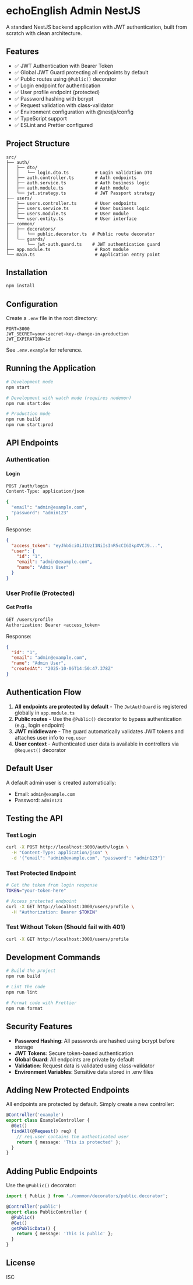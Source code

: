 # echoEnglish Admin NestJS

A standard NestJS backend application with JWT authentication, built from scratch with clean architecture.

## Features

- ✅ JWT Authentication with Bearer Token
- ✅ Global JWT Guard protecting all endpoints by default
- ✅ Public routes using `@Public()` decorator
- ✅ Login endpoint for authentication
- ✅ User profile endpoint (protected)
- ✅ Password hashing with bcrypt
- ✅ Request validation with class-validator
- ✅ Environment configuration with @nestjs/config
- ✅ TypeScript support
- ✅ ESLint and Prettier configured

## Project Structure

```
src/
├── auth/
│   ├── dto/
│   │   └── login.dto.ts          # Login validation DTO
│   ├── auth.controller.ts        # Auth endpoints
│   ├── auth.service.ts           # Auth business logic
│   ├── auth.module.ts            # Auth module
│   └── jwt.strategy.ts           # JWT Passport strategy
├── users/
│   ├── users.controller.ts       # User endpoints
│   ├── users.service.ts          # User business logic
│   ├── users.module.ts           # User module
│   └── user.entity.ts            # User interface
├── common/
│   ├── decorators/
│   │   └── public.decorator.ts  # Public route decorator
│   └── guards/
│       └── jwt-auth.guard.ts    # JWT authentication guard
├── app.module.ts                 # Root module
└── main.ts                       # Application entry point
```

## Installation

```bash
npm install
```

## Configuration

Create a `.env` file in the root directory:

```env
PORT=3000
JWT_SECRET=your-secret-key-change-in-production
JWT_EXPIRATION=1d
```

See `.env.example` for reference.

## Running the Application

```bash
# Development mode
npm start

# Development with watch mode (requires nodemon)
npm run start:dev

# Production mode
npm run build
npm run start:prod
```

## API Endpoints

### Authentication

#### Login
```bash
POST /auth/login
Content-Type: application/json

{
  "email": "admin@example.com",
  "password": "admin123"
}
```

Response:
```json
{
  "access_token": "eyJhbGciOiJIUzI1NiIsInR5cCI6IkpXVCJ9...",
  "user": {
    "id": "1",
    "email": "admin@example.com",
    "name": "Admin User"
  }
}
```

### User Profile (Protected)

#### Get Profile
```bash
GET /users/profile
Authorization: Bearer <access_token>
```

Response:
```json
{
  "id": "1",
  "email": "admin@example.com",
  "name": "Admin User",
  "createdAt": "2025-10-06T14:50:47.378Z"
}
```

## Authentication Flow

1. **All endpoints are protected by default** - The `JwtAuthGuard` is registered globally in `app.module.ts`
2. **Public routes** - Use the `@Public()` decorator to bypass authentication (e.g., login endpoint)
3. **JWT middleware** - The guard automatically validates JWT tokens and attaches user info to `req.user`
4. **User context** - Authenticated user data is available in controllers via `@Request()` decorator

## Default User

A default admin user is created automatically:
- Email: `admin@example.com`
- Password: `admin123`

## Testing the API

### Test Login
```bash
curl -X POST http://localhost:3000/auth/login \
  -H "Content-Type: application/json" \
  -d '{"email": "admin@example.com", "password": "admin123"}'
```

### Test Protected Endpoint
```bash
# Get the token from login response
TOKEN="your-token-here"

# Access protected endpoint
curl -X GET http://localhost:3000/users/profile \
  -H "Authorization: Bearer $TOKEN"
```

### Test Without Token (Should fail with 401)
```bash
curl -X GET http://localhost:3000/users/profile
```

## Development Commands

```bash
# Build the project
npm run build

# Lint the code
npm run lint

# Format code with Prettier
npm run format
```

## Security Features

- **Password Hashing**: All passwords are hashed using bcrypt before storage
- **JWT Tokens**: Secure token-based authentication
- **Global Guard**: All endpoints are private by default
- **Validation**: Request data is validated using class-validator
- **Environment Variables**: Sensitive data stored in .env files

## Adding New Protected Endpoints

All endpoints are protected by default. Simply create a new controller:

```typescript
@Controller('example')
export class ExampleController {
  @Get()
  findAll(@Request() req) {
    // req.user contains the authenticated user
    return { message: 'This is protected' };
  }
}
```

## Adding Public Endpoints

Use the `@Public()` decorator:

```typescript
import { Public } from './common/decorators/public.decorator';

@Controller('public')
export class PublicController {
  @Public()
  @Get()
  getPublicData() {
    return { message: 'This is public' };
  }
}
```

## License

ISC
